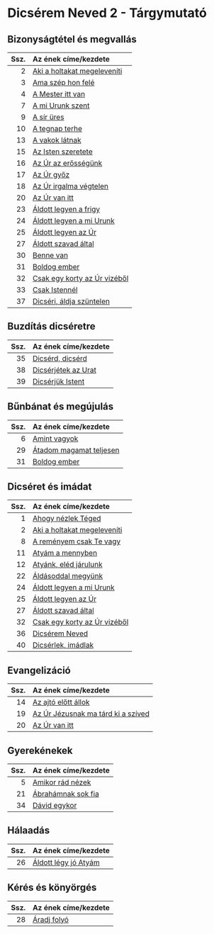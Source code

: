 # Dicsérem Neved 2 - Tárgymutató

## Bizonyságtétel és megvallás

| Ssz. | Az ének címe/kezdete |
| ---: | :------------------- |
| 2 | [Aki a holtakat megeleveníti](../../collections/dicserem_neved_2/002.xml) |
| 3 | [Ama szép hon felé](../../collections/dicserem_neved_2/003.xml) |
| 4 | [A Mester itt van](../../collections/dicserem_neved_2/004.xml) |
| 7 | [A mi Urunk szent](../../collections/dicserem_neved_2/007.xml) |
| 9 | [A sír üres](../../collections/dicserem_neved_2/009.xml) |
| 10 | [A tegnap terhe](../../collections/dicserem_neved_2/010.xml) |
| 13 | [A vakok látnak](../../collections/dicserem_neved_2/013.xml) |
| 15 | [Az Isten szeretete](../../collections/dicserem_neved_2/015.xml) |
| 16 | [Az Úr az erősségünk](../../collections/dicserem_neved_2/016.xml) |
| 17 | [Az Úr győz](../../collections/dicserem_neved_2/017.xml) |
| 18 | [Az Úr irgalma végtelen](../../collections/dicserem_neved_2/018.xml) |
| 20 | [Az Úr van itt](../../collections/dicserem_neved_2/020.xml) |
| 23 | [Áldott legyen a frigy](../../collections/dicserem_neved_2/023.xml) |
| 24 | [Áldott legyen a mi Urunk](../../collections/dicserem_neved_2/024.xml) |
| 25 | [Áldott legyen az Úr](../../collections/dicserem_neved_2/025.xml) |
| 27 | [Áldott szavad által](../../collections/dicserem_neved_2/027.xml) |
| 30 | [Benne van](../../collections/dicserem_neved_2/030.xml) |
| 31 | [Boldog ember](../../collections/dicserem_neved_2/031.xml) |
| 32 | [Csak egy korty az Úr vizéből](../../collections/dicserem_neved_2/032.xml) |
| 33 | [Csak Istennél](../../collections/dicserem_neved_2/033.xml) |
| 37 | [Dicséri, áldja szüntelen](../../collections/dicserem_neved_2/037.xml) |

## Buzdítás dicséretre

| Ssz. | Az ének címe/kezdete |
| ---: | :------------------- |
| 35 | [Dicsérd, dicsérd](../../collections/dicserem_neved_2/035.xml) |
| 38 | [Dicsérjétek az Urat](../../collections/dicserem_neved_2/038.xml) |
| 39 | [Dicsérjük Istent](../../collections/dicserem_neved_2/039.xml) |

## Bűnbánat és megújulás

| Ssz. | Az ének címe/kezdete |
| ---: | :------------------- |
| 6 | [Amint vagyok](../../collections/dicserem_neved_2/006.xml) |
| 29 | [Átadom magamat teljesen](../../collections/dicserem_neved_2/029.xml) |
| 31 | [Boldog ember](../../collections/dicserem_neved_2/031.xml) |

## Dicséret és imádat

| Ssz. | Az ének címe/kezdete |
| ---: | :------------------- |
| 1 | [Ahogy nézlek Téged](../../collections/dicserem_neved_2/001.xml) |
| 2 | [Aki a holtakat megeleveníti](../../collections/dicserem_neved_2/002.xml) |
| 8 | [A reményem csak Te vagy](../../collections/dicserem_neved_2/008.xml) |
| 11 | [Atyám a mennyben](../../collections/dicserem_neved_2/011.xml) |
| 12 | [Atyánk, eléd járulunk](../../collections/dicserem_neved_2/012.xml) |
| 22 | [Áldásoddal megyünk](../../collections/dicserem_neved_2/022.xml) |
| 24 | [Áldott legyen a mi Urunk](../../collections/dicserem_neved_2/024.xml) |
| 25 | [Áldott legyen az Úr](../../collections/dicserem_neved_2/025.xml) |
| 27 | [Áldott szavad által](../../collections/dicserem_neved_2/027.xml) |
| 32 | [Csak egy korty az Úr vizéből](../../collections/dicserem_neved_2/032.xml) |
| 36 | [Dicsérem Neved](../../collections/dicserem_neved_2/036.xml) |
| 40 | [Dicsérlek, imádlak](../../collections/dicserem_neved_2/040.xml) |

## Evangelizáció

| Ssz. | Az ének címe/kezdete |
| ---: | :------------------- |
| 14 | [Az ajtó előtt állok](../../collections/dicserem_neved_2/014.xml) |
| 19 | [Az Úr Jézusnak ma tárd ki a szíved](../../collections/dicserem_neved_2/019.xml) |
| 20 | [Az Úr van itt](../../collections/dicserem_neved_2/020.xml) |

## Gyerekénekek

| Ssz. | Az ének címe/kezdete |
| ---: | :------------------- |
| 5 | [Amikor rád nézek](../../collections/dicserem_neved_2/005.xml) |
| 21 | [Ábrahámnak sok fia](../../collections/dicserem_neved_2/021.xml) |
| 34 | [Dávid egykor](../../collections/dicserem_neved_2/034.xml) |

## Hálaadás

| Ssz. | Az ének címe/kezdete |
| ---: | :------------------- |
| 26 | [Áldott légy jó Atyám](../../collections/dicserem_neved_2/026.xml) |

## Kérés és könyörgés

| Ssz. | Az ének címe/kezdete |
| ---: | :------------------- |
| 28 | [Áradj folyó](../../collections/dicserem_neved_2/028.xml) |

